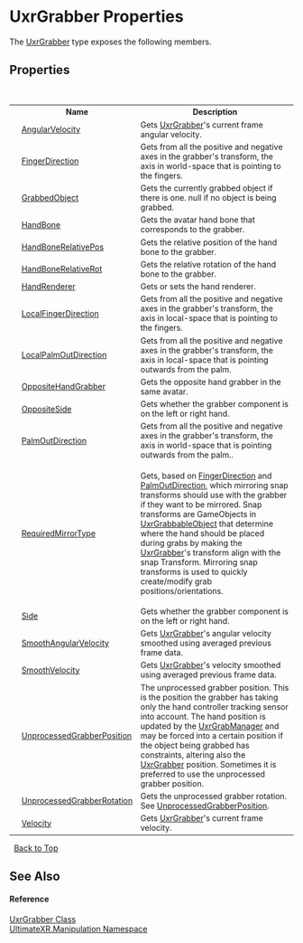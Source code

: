# UxrGrabber Properties
 

The <a href="T_UltimateXR_Manipulation_UxrGrabber">UxrGrabber</a> type exposes the following members.


## Properties
&nbsp;<table><tr><th></th><th>Name</th><th>Description</th></tr><tr><td>![Public property](media/pubproperty.gif "Public property")</td><td><a href="P_UltimateXR_Manipulation_UxrGrabber_AngularVelocity">AngularVelocity</a></td><td>
Gets <a href="T_UltimateXR_Manipulation_UxrGrabber">UxrGrabber</a>'s current frame angular velocity.</td></tr><tr><td>![Public property](media/pubproperty.gif "Public property")</td><td><a href="P_UltimateXR_Manipulation_UxrGrabber_FingerDirection">FingerDirection</a></td><td>
Gets from all the positive and negative axes in the grabber's transform, the axis in world-space that is pointing to the fingers.</td></tr><tr><td>![Public property](media/pubproperty.gif "Public property")</td><td><a href="P_UltimateXR_Manipulation_UxrGrabber_GrabbedObject">GrabbedObject</a></td><td>
Gets the currently grabbed object if there is one. null if no object is being grabbed.</td></tr><tr><td>![Public property](media/pubproperty.gif "Public property")</td><td><a href="P_UltimateXR_Manipulation_UxrGrabber_HandBone">HandBone</a></td><td>
Gets the avatar hand bone that corresponds to the grabber.</td></tr><tr><td>![Public property](media/pubproperty.gif "Public property")</td><td><a href="P_UltimateXR_Manipulation_UxrGrabber_HandBoneRelativePos">HandBoneRelativePos</a></td><td>
Gets the relative position of the hand bone to the grabber.</td></tr><tr><td>![Public property](media/pubproperty.gif "Public property")</td><td><a href="P_UltimateXR_Manipulation_UxrGrabber_HandBoneRelativeRot">HandBoneRelativeRot</a></td><td>
Gets the relative rotation of the hand bone to the grabber.</td></tr><tr><td>![Public property](media/pubproperty.gif "Public property")</td><td><a href="P_UltimateXR_Manipulation_UxrGrabber_HandRenderer">HandRenderer</a></td><td>
Gets or sets the hand renderer.</td></tr><tr><td>![Public property](media/pubproperty.gif "Public property")</td><td><a href="P_UltimateXR_Manipulation_UxrGrabber_LocalFingerDirection">LocalFingerDirection</a></td><td>
Gets from all the positive and negative axes in the grabber's transform, the axis in local-space that is pointing to the fingers.</td></tr><tr><td>![Public property](media/pubproperty.gif "Public property")</td><td><a href="P_UltimateXR_Manipulation_UxrGrabber_LocalPalmOutDirection">LocalPalmOutDirection</a></td><td>
Gets from all the positive and negative axes in the grabber's transform, the axis in local-space that is pointing outwards from the palm.</td></tr><tr><td>![Public property](media/pubproperty.gif "Public property")</td><td><a href="P_UltimateXR_Manipulation_UxrGrabber_OppositeHandGrabber">OppositeHandGrabber</a></td><td>
Gets the opposite hand grabber in the same avatar.</td></tr><tr><td>![Public property](media/pubproperty.gif "Public property")</td><td><a href="P_UltimateXR_Manipulation_UxrGrabber_OppositeSide">OppositeSide</a></td><td>
Gets whether the grabber component is on the left or right hand.</td></tr><tr><td>![Public property](media/pubproperty.gif "Public property")</td><td><a href="P_UltimateXR_Manipulation_UxrGrabber_PalmOutDirection">PalmOutDirection</a></td><td>
Gets from all the positive and negative axes in the grabber's transform, the axis in world-space that is pointing outwards from the palm..</td></tr><tr><td>![Public property](media/pubproperty.gif "Public property")</td><td><a href="P_UltimateXR_Manipulation_UxrGrabber_RequiredMirrorType">RequiredMirrorType</a></td><td>

Gets, based on <a href="P_UltimateXR_Manipulation_UxrGrabber_FingerDirection">FingerDirection</a> and <a href="P_UltimateXR_Manipulation_UxrGrabber_PalmOutDirection">PalmOutDirection</a>, which mirroring snap transforms should use with the grabber if they want to be mirrored.
 Snap transforms are GameObjects in <a href="T_UltimateXR_Manipulation_UxrGrabbableObject">UxrGrabbableObject</a> that determine where the hand should be placed during grabs by making the <a href="T_UltimateXR_Manipulation_UxrGrabber">UxrGrabber</a>'s transform align with the snap Transform. Mirroring snap transforms is used to quickly create/modify grab positions/orientations.</td></tr><tr><td>![Public property](media/pubproperty.gif "Public property")</td><td><a href="P_UltimateXR_Manipulation_UxrGrabber_Side">Side</a></td><td>
Gets whether the grabber component is on the left or right hand.</td></tr><tr><td>![Public property](media/pubproperty.gif "Public property")</td><td><a href="P_UltimateXR_Manipulation_UxrGrabber_SmoothAngularVelocity">SmoothAngularVelocity</a></td><td>
Gets <a href="T_UltimateXR_Manipulation_UxrGrabber">UxrGrabber</a>'s angular velocity smoothed using averaged previous frame data.</td></tr><tr><td>![Public property](media/pubproperty.gif "Public property")</td><td><a href="P_UltimateXR_Manipulation_UxrGrabber_SmoothVelocity">SmoothVelocity</a></td><td>
Gets <a href="T_UltimateXR_Manipulation_UxrGrabber">UxrGrabber</a>'s velocity smoothed using averaged previous frame data.</td></tr><tr><td>![Public property](media/pubproperty.gif "Public property")</td><td><a href="P_UltimateXR_Manipulation_UxrGrabber_UnprocessedGrabberPosition">UnprocessedGrabberPosition</a></td><td>
The unprocessed grabber position. This is the position the grabber has taking only the hand controller tracking sensor into account. The hand position is updated by the <a href="T_UltimateXR_Manipulation_UxrGrabManager">UxrGrabManager</a> and may be forced into a certain position if the object being grabbed has constraints, altering also the <a href="T_UltimateXR_Manipulation_UxrGrabber">UxrGrabber</a> position. Sometimes it is preferred to use the unprocessed grabber position.</td></tr><tr><td>![Public property](media/pubproperty.gif "Public property")</td><td><a href="P_UltimateXR_Manipulation_UxrGrabber_UnprocessedGrabberRotation">UnprocessedGrabberRotation</a></td><td>
Gets the unprocessed grabber rotation. See <a href="P_UltimateXR_Manipulation_UxrGrabber_UnprocessedGrabberPosition">UnprocessedGrabberPosition</a>.</td></tr><tr><td>![Public property](media/pubproperty.gif "Public property")</td><td><a href="P_UltimateXR_Manipulation_UxrGrabber_Velocity">Velocity</a></td><td>
Gets <a href="T_UltimateXR_Manipulation_UxrGrabber">UxrGrabber</a>'s current frame velocity.</td></tr></table>&nbsp;
<a href="#uxrgrabber-properties">Back to Top</a>

## See Also


#### Reference
<a href="T_UltimateXR_Manipulation_UxrGrabber">UxrGrabber Class</a><br /><a href="N_UltimateXR_Manipulation">UltimateXR.Manipulation Namespace</a><br />